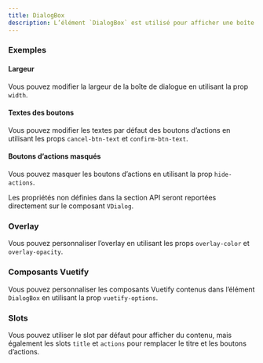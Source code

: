 ```yaml
---
title: DialogBox
description: L’élément `DialogBox` est utilisé pour afficher une boîte de dialogue avec des boutons d’actions.
---
```


<doc-tabs>

<doc-tab-item label="Utilisation">

<doc-usage name="dialog-box"></doc-usage>

### Exemples

#### Largeur

Vous pouvez modifier la largeur de la boîte de dialogue en utilisant la prop `width`.

<doc-example file="dialog-box/width"></doc-example>

#### Textes des boutons

Vous pouvez modifier les textes par défaut des boutons d’actions en utilisant les props `cancel-btn-text` et `confirm-btn-text`.

<doc-example file="dialog-box/btn-text"></doc-example>

#### Boutons d’actions masqués

Vous pouvez masquer les boutons d’actions en utilisant la prop `hide-actions`.

<doc-example file="dialog-box/hide-actions"></doc-example>

</doc-tab-item>

<doc-tab-item label="API">

<doc-alert type="info">

Les propriétés non définies dans la section API seront reportées directement sur le composant `VDialog`.

</doc-alert>

<doc-api name="dialog-box"></doc-api>
</doc-tab-item>

<doc-tab-item label="Personnalisation">

### Overlay

Vous pouvez personnaliser l’overlay en utilisant les props `overlay-color` et `overlay-opacity`.

<doc-example file="dialog-box/overlay"></doc-example>

### Composants Vuetify

Vous pouvez personnaliser les composants Vuetify contenus dans l’élément `DialogBox` en utilisant la prop `vuetify-options`.

<doc-example file="dialog-box/options"></doc-example>

### Slots

Vous pouvez utiliser le slot par défaut pour afficher du contenu, mais également les slots `title` et `actions` pour remplacer le titre et les boutons d’actions.

<doc-example file="dialog-box/slots"></doc-example>

</doc-tab-item>

</doc-tabs>
